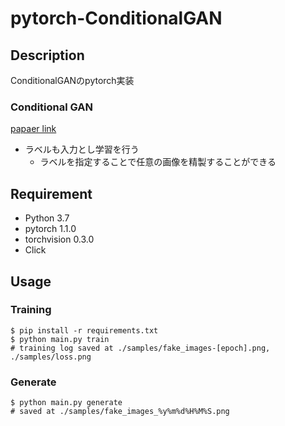 # pytorch-ConditionalGAN
## Description
ConditionalGANのpytorch実装

### Conditional GAN
[papaer link](https://arxiv.org/abs/1411.1784)
- ラベルも入力とし学習を行う
  - ラベルを指定することで任意の画像を精製することができる

## Requirement
- Python 3.7
- pytorch 1.1.0
- torchvision 0.3.0
- Click

## Usage
### Training
```
$ pip install -r requirements.txt
$ python main.py train
# training log saved at ./samples/fake_images-[epoch].png, ./samples/loss.png
```

### Generate
```
$ python main.py generate
# saved at ./samples/fake_images_%y%m%d%H%M%S.png
```
